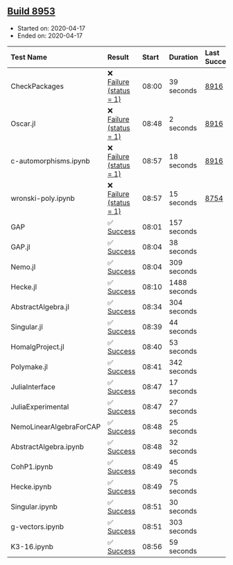 ## [Build 8953](https://oscarci.mathematik.uni-kl.de/job/oscar/8953/)

* Started on: 2020-04-17
* Ended on: 2020-04-17

| Test Name    | Result | Start | Duration | Last Success | First Failure |
|:-------------|:-------|:------|:---------|:-------------|:--------------|
| CheckPackages | ❌ [Failure (status = 1)](https://oscarci.mathematik.uni-kl.de/job/oscar/8953/artifact/logs/build-8953/CheckPackages.log) | 08:00 | 39 seconds | [8916](https://oscarci.mathematik.uni-kl.de/job/oscar/8916/) | [8920](https://oscarci.mathematik.uni-kl.de/job/oscar/8920/) |
| Oscar.jl | ❌ [Failure (status = 1)](https://oscarci.mathematik.uni-kl.de/job/oscar/8953/artifact/logs/build-8953/Oscar.jl.log) | 08:48 | 2 seconds | [8916](https://oscarci.mathematik.uni-kl.de/job/oscar/8916/) | [8920](https://oscarci.mathematik.uni-kl.de/job/oscar/8920/) |
| c-automorphisms.ipynb | ❌ [Failure (status = 1)](https://oscarci.mathematik.uni-kl.de/job/oscar/8953/artifact/logs/build-8953/c-automorphisms.ipynb.log) | 08:57 | 18 seconds | [8916](https://oscarci.mathematik.uni-kl.de/job/oscar/8916/) | [8920](https://oscarci.mathematik.uni-kl.de/job/oscar/8920/) |
| wronski-poly.ipynb | ❌ [Failure (status = 1)](https://oscarci.mathematik.uni-kl.de/job/oscar/8953/artifact/logs/build-8953/wronski-poly.ipynb.log) | 08:57 | 15 seconds | [8754](https://oscarci.mathematik.uni-kl.de/job/oscar/8754/) | [8755](https://oscarci.mathematik.uni-kl.de/job/oscar/8755/) |
| GAP | ✅ [Success](https://oscarci.mathematik.uni-kl.de/job/oscar/8953/artifact/logs/build-8953/GAP.log) | 08:01 | 157 seconds |  |  |
| GAP.jl | ✅ [Success](https://oscarci.mathematik.uni-kl.de/job/oscar/8953/artifact/logs/build-8953/GAP.jl.log) | 08:04 | 38 seconds |  |  |
| Nemo.jl | ✅ [Success](https://oscarci.mathematik.uni-kl.de/job/oscar/8953/artifact/logs/build-8953/Nemo.jl.log) | 08:04 | 309 seconds |  |  |
| Hecke.jl | ✅ [Success](https://oscarci.mathematik.uni-kl.de/job/oscar/8953/artifact/logs/build-8953/Hecke.jl.log) | 08:10 | 1488 seconds |  |  |
| AbstractAlgebra.jl | ✅ [Success](https://oscarci.mathematik.uni-kl.de/job/oscar/8953/artifact/logs/build-8953/AbstractAlgebra.jl.log) | 08:34 | 304 seconds |  |  |
| Singular.jl | ✅ [Success](https://oscarci.mathematik.uni-kl.de/job/oscar/8953/artifact/logs/build-8953/Singular.jl.log) | 08:39 | 44 seconds |  |  |
| HomalgProject.jl | ✅ [Success](https://oscarci.mathematik.uni-kl.de/job/oscar/8953/artifact/logs/build-8953/HomalgProject.jl.log) | 08:40 | 53 seconds |  |  |
| Polymake.jl | ✅ [Success](https://oscarci.mathematik.uni-kl.de/job/oscar/8953/artifact/logs/build-8953/Polymake.jl.log) | 08:41 | 342 seconds |  |  |
| JuliaInterface | ✅ [Success](https://oscarci.mathematik.uni-kl.de/job/oscar/8953/artifact/logs/build-8953/JuliaInterface.log) | 08:47 | 17 seconds |  |  |
| JuliaExperimental | ✅ [Success](https://oscarci.mathematik.uni-kl.de/job/oscar/8953/artifact/logs/build-8953/JuliaExperimental.log) | 08:47 | 27 seconds |  |  |
| NemoLinearAlgebraForCAP | ✅ [Success](https://oscarci.mathematik.uni-kl.de/job/oscar/8953/artifact/logs/build-8953/NemoLinearAlgebraForCAP.log) | 08:48 | 25 seconds |  |  |
| AbstractAlgebra.ipynb | ✅ [Success](https://oscarci.mathematik.uni-kl.de/job/oscar/8953/artifact/logs/build-8953/AbstractAlgebra.ipynb.log) | 08:48 | 32 seconds |  |  |
| CohP1.ipynb | ✅ [Success](https://oscarci.mathematik.uni-kl.de/job/oscar/8953/artifact/logs/build-8953/CohP1.ipynb.log) | 08:49 | 45 seconds |  |  |
| Hecke.ipynb | ✅ [Success](https://oscarci.mathematik.uni-kl.de/job/oscar/8953/artifact/logs/build-8953/Hecke.ipynb.log) | 08:49 | 75 seconds |  |  |
| Singular.ipynb | ✅ [Success](https://oscarci.mathematik.uni-kl.de/job/oscar/8953/artifact/logs/build-8953/Singular.ipynb.log) | 08:51 | 30 seconds |  |  |
| g-vectors.ipynb | ✅ [Success](https://oscarci.mathematik.uni-kl.de/job/oscar/8953/artifact/logs/build-8953/g-vectors.ipynb.log) | 08:51 | 303 seconds |  |  |
| K3-16.ipynb | ✅ [Success](https://oscarci.mathematik.uni-kl.de/job/oscar/8953/artifact/logs/build-8953/K3-16.ipynb.log) | 08:56 | 59 seconds |  |  |
